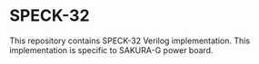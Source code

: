 # SPECK-32

This repository contains SPECK-32 Verilog implementation. This implementation is specific to SAKURA-G power board.
